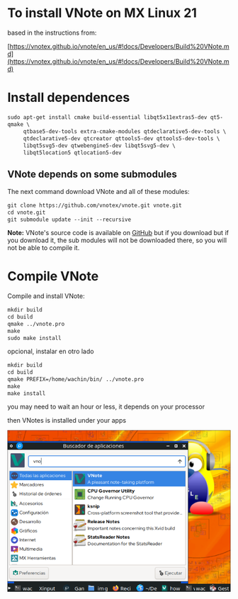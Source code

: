 
# To install VNote on MX Linux 21
based in the instructions from:

[https://vnotex.github.io/vnote/en_us/#!docs/Developers/Build%20VNote.md](https://vnotex.github.io/vnote/en_us/#!docs/Developers/Build%20VNote.md)

# Install dependences
   
```
sudo apt-get install cmake build-essential libqt5x11extras5-dev qt5-qmake \
     qtbase5-dev-tools extra-cmake-modules qtdeclarative5-dev-tools \
     qtdeclarative5-dev qtcreator qttools5-dev qttools5-dev-tools \
     libqt5svg5-dev qtwebengine5-dev libqt5svg5-dev \
     libqt5location5 qtlocation5-dev
```

## VNote depends on some submodules
The next command download VNote and all of these modules:

```
git clone https://github.com/vnotex/vnote.git vnote.git
cd vnote.git
git submodule update --init --recursive
```

**Note:** VNote's source code is available on [GitHub](https://github.com/vnotex/vnote) but if you download but if you download it, the sub modules will not be downloaded there, so you will not be able to compile it.


# Compile VNote

Compile and install VNote:

```
mkdir build
cd build
qmake ../vnote.pro
make
sudo make install
```

opcional, instalar en otro lado


```
mkdir build
cd build
qmake PREFIX=/home/wachin/bin/ ../vnote.pro 
make
make install
```





you may need to wait an hour or less, it depends on your processor

then VNotes is installed under your apps

![111130 VNote in your apps](vx_images/465472211268998.png)

